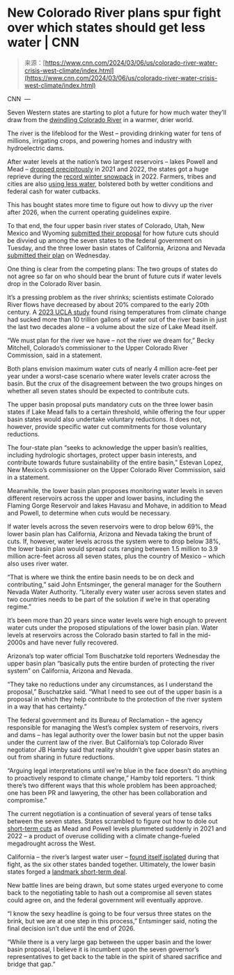 <!--yml
category: 未分类
date: 2024-05-27 14:43:16
-->

# New Colorado River plans spur fight over which states should get less water | CNN

> 来源：[https://www.cnn.com/2024/03/06/us/colorado-river-water-crisis-west-climate/index.html](https://www.cnn.com/2024/03/06/us/colorado-river-water-crisis-west-climate/index.html)

CNN  — 

Seven Western states are starting to plot a future for how much water they’ll draw from the [dwindling Colorado River](https://www.cnn.com/2023/08/14/us/colorado-river-future-water-climate/index.html) in a warmer, drier world.

The river is the lifeblood for the West – providing drinking water for tens of millions, irrigating crops, and powering homes and industry with hydroelectric dams.

After water levels at the nation’s two largest reservoirs – lakes Powell and Mead – [dropped precipitously](https://www.cnn.com/2023/06/24/us/how-much-lake-mead-water-rise-climate/index.html) in 2021 and 2022, the states got a huge reprieve during the [record winter snowpack](https://www.cnn.com/2023/04/10/us/colorado-river-water-cuts-winter-snow-climate/index.html) in 2022\. Farmers, tribes and cities are also [using less water](https://www.cnn.com/2023/10/19/us/colorado-river-water-usage-negotiations-climate/index.html), bolstered both by wetter conditions and federal cash for water cutbacks.

This has bought states more time to figure out how to divvy up the river after 2026, when the current operating guidelines expire.

To that end, the four upper basin river states of Colorado, Utah, New Mexico and Wyoming [submitted their proposal](https://dnrweblink.state.co.us/CWCB/0/edoc/223966/UDS%20Alternative%20Submittal%20Letter%20-%20March%205%202024.pdf) for how future cuts should be divvied up among the seven states to the federal government on Tuesday, and the three lower basin states of California, Arizona and Nevada [submitted their plan](https://www.azwater.gov/sites/default/files/2024-03/Lower%20Basin%20Proposes%20New%20Colorado%20River%20Approach%203.6.24.pdf) on Wednesday.

One thing is clear from the competing plans: The two groups of states do not agree so far on who should bear the brunt of future cuts if water levels drop in the Colorado River basin.

It’s a pressing problem as the river shrinks; scientists estimate Colorado River flows have decreased by about 20% compared to the early 20th century. A [2023 UCLA study](https://www.cnn.com/2023/08/01/us/colorado-river-water-loss-lake-mead-climate/index.html) found rising temperatures from climate change had sucked more than 10 trillion gallons of water out of the river basin in just the last two decades alone – a volume about the size of Lake Mead itself.

“We must plan for the river we have – not the river we dream for,” Becky Mitchell, Colorado’s commissioner to the Upper Colorado River Commission, said in a statement.

Both plans envision maximum water cuts of nearly 4 million acre-feet per year under a worst-case scenario where water levels crater across the basin. But the crux of the disagreement between the two groups hinges on whether all seven states should be expected to contribute cuts.

The upper basin proposal puts mandatory cuts on the three lower basin states if Lake Mead falls to a certain threshold, while offering the four upper basin states would also undertake voluntary reductions. It does not, however, provide specific water cut commitments for those voluntary reductions.

The four-state plan “seeks to acknowledge the upper basin’s realities, including hydrologic shortages, protect upper basin interests, and contribute towards future sustainability of the entire basin,” Estevan Lopez, New Mexico’s commissioner on the Upper Colorado River Commission, said in a statement.

Meanwhile, the lower basin plan proposes monitoring water levels in seven different reservoirs across the upper and lower basins, including the Flaming Gorge Reservoir and lakes Havasu and Mohave, in addition to Mead and Powell, to determine when cuts would be necessary.

If water levels across the seven reservoirs were to drop below 69%, the lower basin plan has California, Arizona and Nevada taking the brunt of cuts. If, however, water levels across the system were to drop below 38%, the lower basin plan would spread cuts ranging between 1.5 million to 3.9 million acre-feet across all seven states, plus the country of Mexico – which also uses river water.

“That is where we think the entire basin needs to be on deck and contributing,” said John Entsminger, the general manager for the Southern Nevada Water Authority. “Literally every water user across seven states and two countries needs to be part of the solution if we’re in that operating regime.”

It’s been more than 20 years since water levels were high enough to prevent water cuts under the proposed stipulations of the lower basin plan. Water levels at reservoirs across the Colorado basin started to fall in the mid-2000s and have never fully recovered.

Arizona’s top water official Tom Buschatzke told reporters Wednesday the upper basin plan “basically puts the entire burden of protecting the river system” on California, Arizona and Nevada.

“They take no reductions under any circumstances, as I understand the proposal,” Buschatzke said. “What I need to see out of the upper basin is a proposal in which they help contribute to the protection of the river system in a way that has certainty.”

The federal government and its Bureau of Reclamation – the agency responsible for managing the West’s complex system of reservoirs, rivers and dams – has legal authority over the lower basin but not the upper basin under the current law of the river. But California’s top Colorado River negotiator JB Hamby said that reality shouldn’t give upper basin states an out from sharing in future reductions.

“Arguing legal interpretations until we’re blue in the face doesn’t do anything to proactively respond to climate change,” Hamby told reporters. “I think there’s two different ways that this whole problem has been approached; one has been PR and lawyering, the other has been collaboration and compromise.”

The current negotiation is a continuation of several years of tense talks between the seven states. States scrambled to figure out how to dole out [short-term cuts](https://www.cnn.com/2023/05/22/us/colorado-river-lake-mead-water-deal-climate/index.html) as Mead and Powell levels plummeted suddenly in 2021 and 2022 – a product of overuse colliding with a climate change-fueled megadrought across the West.

California – the river’s largest water user – [found itself isolated](https://www.cnn.com/2023/01/31/us/california-water-proposal-colorado-river-climate/index.html) during that fight, as the six other states banded together. Ultimately, the lower basin states forged a [landmark short-term deal](https://www.cnn.com/2023/05/22/us/colorado-river-lake-mead-water-deal-climate/index.html).

New battle lines are being drawn, but some states urged everyone to come back to the negotiating table to hash out a compromise all seven states could agree on, and the federal government will eventually approve.

“I know the sexy headline is going to be four versus three states on the brink, but we are at one step in this process,” Entsminger said, noting the final decision isn’t due until the end of 2026.

“While there is a very large gap between the upper basin and the lower basin proposal, I believe it is incumbent upon the seven governor’s representatives to get back to the table in the spirit of shared sacrifice and bridge that gap.”